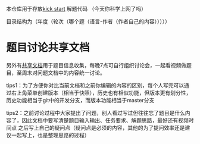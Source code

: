 本仓库用于存放[kick start](https://codingcompetitions.withgoogle.com/kickstart) 解题代码   （今天你科学上网了吗）

目录结构为（年度（轮次（哪个题（语言-作者（作者自己的内容）））））

# 题目讨论共享文档

另外有[共享文档](https://shimo.im/docs/w8VRjpGWDv8x6DdK  )用于题目信息收集，每晚7点可自行组织讨论会，一起看视频做题目，至周末对问题文档中的内容统一讨论。 

tips1：为了方便你对比当前文档和之前你编辑的内容的区别，每个人写完可以通过右上角菜单创建版本（相当于快照），历史也有相似功能，但版本更有划分性，历史功能相当于git中的开发分支，而版本功能相当于master分支 

tips2：之前讨论过程中大家提出了问题，别人看过写过但往往忘了题目是什么内容了，因此文档中要写清楚题目输入输出、任务要求、解题思路，最好还有视频时间点 之后写上自己的疑问点（疑问点是必须的内容，其他的为了提问效率还是建议一起写上，也是整理思路的过程）